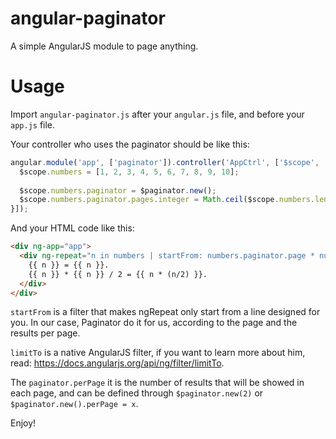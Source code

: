 angular-paginator
=================

A simple AngularJS module to page anything.

Usage
=================

Import ```angular-paginator.js``` after your ```angular.js``` file, and before your ```app.js``` file.

Your controller who uses the paginator should be like this:
```js
angular.module('app', ['paginator']).controller('AppCtrl', ['$scope', 'Paginator', function () {
  $scope.numbers = [1, 2, 3, 4, 5, 6, 7, 8, 9, 10];
  
  $scope.numbers.paginator = $paginator.new();
  $scope.numbers.paginator.pages.integer = Math.ceil($scope.numbers.length/$scope.numbers.paginator.perPage);
}]);
```

And your HTML code like this:
```html
<div ng-app="app">
  <div ng-repeat="n in numbers | startFrom: numbers.paginator.page * numbers.paginator.perPage | limitTo: numbers.paginator.perPage">
    {{ n }} = {{ n }}.
    {{ n }} * {{ n }} / 2 = {{ n * (n/2) }}.
  </div>
</div>
```

```startFrom``` is a filter that makes ngRepeat only start from a line designed for you. In our case, Paginator do it for us, according to the page and the results per page.

```limitTo``` is a native AngularJS filter, if you want to learn more about him, read: https://docs.angularjs.org/api/ng/filter/limitTo.

The ```paginator.perPage``` it is the number of results that will be showed in each page, and can be defined through ```$paginator.new(2)``` or ```$paginator.new().perPage = x```.

Enjoy!
